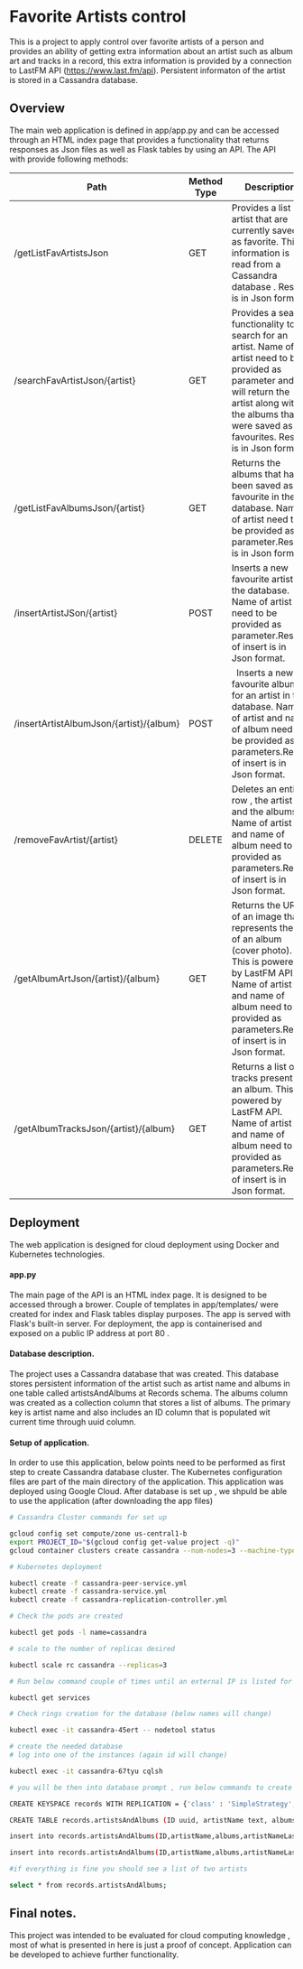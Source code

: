 # Favorite Artists control 

This is a project to apply control over favorite artists of a person and provides an ability of getting extra information about an artist such as album art and tracks in a record, this extra information is provided by a connection to LastFM API (https://www.last.fm/api). Persistent informaton of the artist is stored in a Cassandra database.

## Overview

The main web application is defined in app/app.py and can be accessed through an HTML index page that provides a functionality that returns responses as Json files as well as Flask tables by using an API. The  API with provide following methods:

Path | Method Type | Description
---|---|---
/getListFavArtistsJson | GET | Provides a list of artist that are currently saved as favorite. This information is read from a Cassandra database . Result is in Json format.
/searchFavArtistJson/{artist} | GET | Provides a search functionality to search for an artist. Name of artist need to be provided as parameter and will return the artist along with the albums that were saved as favourites. Result is in Json format.
/getListFavAlbumsJson/{artist}  | GET | Returns the albums that have been saved as favourite in the database. Name of artist need to be provided as parameter.Result is in Json format.
/insertArtistJSon/{artist}  | POST | Inserts a new favourite artist in the database. Name of artist need to be provided as parameter.Result of insert is in Json format.
/insertArtistAlbumJson/{artist}/{album} | POST |  Inserts a new favourite album for an artist in the database. Name of artist and name of album need to be provided as parameters.Result of insert is in Json format.
/removeFavArtist/{artist} | DELETE | Deletes an entire row , the artist and the albums. Name of artist and name of album need to be provided as parameters.Result of insert is in Json format.
/getAlbumArtJson/{artist}/{album} |  GET |  Returns the URL of an image that represents the art of an album (cover photo). This is powered by LastFM API. Name of artist and name of album need to be provided as parameters.Result of insert is in Json format.
/getAlbumTracksJson/{artist}/{album} | GET | Returns a list of tracks present in an album. This is powered by LastFM API. Name of artist and name of album need to be provided as parameters.Result of insert is in Json format.

 
## Deployment

The web application is designed for cloud deployment using Docker and Kubernetes technologies.

#### app.py

The main page of the API is an HTML index page. It is designed to be accessed through a brower. Couple of templates in app/templates/ were created for index and Flask tables display purposes. The app is served with Flask's built-in server. For deployment, the app is containerised and exposed on a public IP address at port 80 .


#### Database description.

The project uses a Cassandra database that was created. This database stores persistent information of the artist such as artist name and albums in one table called artistsAndAlbums at Records schema. The albums column was created as a collection column that stores a list of albums. The primary key is artist name and also includes an ID column that is populated wit current time through uuid column.


#### Setup of application.
 
In order to use this application, below points need to be performed as first step to create Cassandra database cluster. The Kubernetes configuration files are part of the main directory of the application. This application was deployed using Google Cloud. After database is set up , we shpuld be able to use the application (after downloading the app files)
 
 ```bash
# Cassandra Cluster commands for set up
 
gcloud config set compute/zone us-central1-b
export PROJECT_ID="$(gcloud config get-value project -q)"
gcloud container clusters create cassandra --num-nodes=3 --machine-type "n1-standard-2"
 
# Kubernetes deployment
 
kubectl create -f cassandra-peer-service.yml 
kubectl create -f cassandra-service.yml 
kubectl create -f cassandra-replication-controller.yml

# Check the pods are created

kubectl get pods -l name=cassandra

# scale to the number of replicas desired

kubectl scale rc cassandra --replicas=3

# Run below command couple of times until an external IP is listed for database. (You will see waiting for sometime)

kubectl get services
 
# Check rings creation for the database (below names will change) 
 
kubectl exec -it cassandra-45ert -- nodetool status

# create the needed database 
# log into one of the instances (again id will change)

kubectl exec -it cassandra-67tyu cqlsh

# you will be then into database prompt , run below commands to create the actual DB

CREATE KEYSPACE records WITH REPLICATION = {'class' : 'SimpleStrategy', 'replication_factor' : 1};

CREATE TABLE records.artistsAndAlbums (ID uuid, artistName text, albums list<text> ,artistNameLastFM text, PRIMARY KEY (artistName));

insert into records.artistsAndAlbums(ID,artistName,albums,artistNameLastFM) values(now(), 'Radiohead' ,['The King of Limbs','OK Computer'], 'radiohead' );

insert into records.artistsAndAlbums(ID,artistName,albums,artistNameLastFM) values(now(), 'Portishead' , [ 'Dummy','Third'],'portishead' );

#if everything is fine you should see a list of two artists

select * from records.artistsAndAlbums;

 ```
 
## Final notes.

This project was intended to be evaluated for cloud computing knowledge , most of what is presented in here is just a proof of concept. Application can be developed to achieve further functionality.

